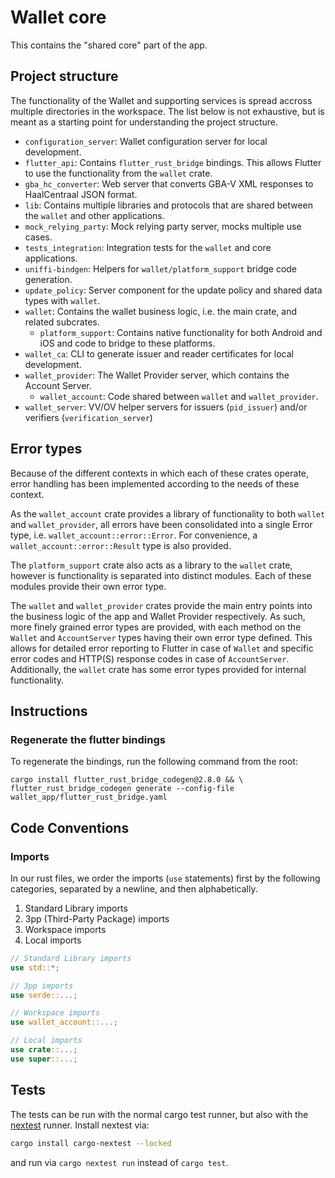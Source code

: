 # Wallet core

This contains the "shared core" part of the app.

## Project structure

The functionality of the Wallet and supporting services is spread accross multiple directories in the workspace.
The list below is not exhaustive, but is meant as a starting point for understanding the project structure.

- `configuration_server`: Wallet configuration server for local development.
- `flutter_api`: Contains `flutter_rust_bridge` bindings. This allows Flutter to use the functionality from the `wallet` crate.
- `gba_hc_converter`: Web server that converts GBA-V XML responses to HaalCentraal JSON format.
- `lib`: Contains multiple libraries and protocols that are shared between the `wallet` and other applications.
- `mock_relying_party`: Mock relying party server, mocks multiple use cases.
- `tests_integration`: Integration tests for the `wallet` and core applications.
- `uniffi-bindgen`: Helpers for `wallet/platform_support` bridge code generation.
- `update_policy`: Server component for the update policy and shared data types with `wallet`.
- `wallet`: Contains the wallet business logic, i.e. the main crate, and related subcrates.
  - `platform_support`: Contains native functionality for both Android and iOS and code to bridge to these platforms.
- `wallet_ca`: CLI to generate issuer and reader certificates for local development.
- `wallet_provider`: The Wallet Provider server, which contains the Account Server.
  - `wallet_account`: Code shared between `wallet` and `wallet_provider`.
- `wallet_server`: VV/OV helper servers for issuers (`pid_issuer`) and/or verifiers (`verification_server`)

## Error types

Because of the different contexts in which each of these crates operate, error handling has been implemented according to the needs of these context.

As the `wallet_account` crate provides a library of functionality to both `wallet` and `wallet_provider`, all errors have been consolidated into a single Error type, i.e. `wallet_account::error::Error`.
For convenience, a `wallet_account::error::Result` type is also provided.

The `platform_support` crate also acts as a library to the `wallet` crate, however is functionality is separated into distinct modules.
Each of these modules provide their own error type.

The `wallet` and `wallet_provider` crates provide the main entry points into the business logic of the app and Wallet Provider respectively.
As such, more finely grained error types are provided, with each method on the `Wallet` and `AccountServer` types having their own error type defined.
This allows for detailed error reporting to Flutter in case of `Wallet` and specific error codes and HTTP(S) response codes in case of `AccountServer`.
Additionally, the `wallet` crate has some error types provided for internal functionality.

## Instructions

### Regenerate the flutter bindings

To regenerate the bindings, run the following command from the root:

```
cargo install flutter_rust_bridge_codegen@2.8.0 && \
flutter_rust_bridge_codegen generate --config-file wallet_app/flutter_rust_bridge.yaml
```

## Code Conventions

### Imports

In our rust files, we order the imports (`use` statements) first by the following categories, separated by a newline, and then alphabetically.

1. Standard Library imports
2. 3pp (Third-Party Package) imports
3. Workspace imports
4. Local imports

```rs
// Standard Library imports
use std::*;

// 3pp imports
use serde::...;

// Workspace imports
use wallet_account::...;

// Local imports
use crate::...;
use super::...;
```

## Tests

The tests can be run with the normal cargo test runner,
but also with the [nextest](https://nexte.st) runner.
Install nextest via:

```sh
cargo install cargo-nextest --locked
```

and run via `cargo nextest run` instead of `cargo test`.
